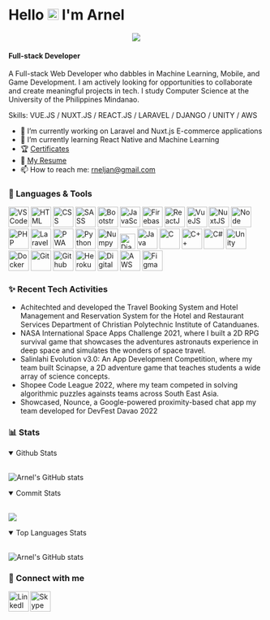 
   
# Hello <img src="https://media.giphy.com/media/hvRJCLFzcasrR4ia7z/giphy.gif" width="22px" height="22px"> I'm Arnel

<p align="center">
  <a href="https://github.com/nadjitan/nadjitan/"><img src="https://readme-typing-svg.herokuapp.com?color=%2336BCF7&center=true&vCenter=true&lines=Hi%2C+welcome+to+my+Github+page;I+am+Arnel;I+am+a+Full-stack+Web+Developer"></a>
</p>

#### Full-stack Developer

A Full-stack Web Developer who dabbles in Machine Learning, Mobile, and Game Development. I am actively looking for opportunities to collaborate and create meaningful projects in tech. I study Computer Science at the University of the Philippines Mindanao.

Skills: VUE.JS / NUXT.JS / REACT.JS / LARAVEL / DJANGO / UNITY / AWS

- 🔭 I’m currently working on Laravel and Nuxt.js E-commerce applications
- 🌱 I’m currently learning React Native and Machine Learning 
- 🏆 <a href="https://github.com/ArJSarmiento/Certificates" target="_blank">Certificates</a>
- 📃 <a href="https://drive.google.com/file/d/1ZsANzXVlGyVZjBCl97v1iEvZlE6B5s8_/view?usp=sharing" target="_blank">My Resume</a>
- 📫 How to reach me: rneljan@gmail.com

### 🧰 Languages & Tools

<p align="left">
<img width="40px" title="VSCode" src="https://img.icons8.com/fluent/2x/visual-studio-code-2019.png" />
<img width="40px" title="HTML" src="https://img.icons8.com/color/2x/html-5.png" />
<img width="40px" title="CSS" src="https://img.icons8.com/color/2x/css3.png" />
<img width="40px" title="SASS" src="https://img.icons8.com/color/344/sass-avatar.png" />
<img width="40px" title="Bootstrap" src="https://img.icons8.com/color/344/bootstrap.png" />
<img  width="40px" title="JavaScript ES6" src="https://img.icons8.com/color/2x/javascript.png" />
<img  width="40px" title="Firebase" src="https://img.icons8.com/color/512/google-firebase-console.png" />
<img  width="40px" title="ReactJS" src="https://img.icons8.com/color/2x/react-native.png" />
<img  width="40px" title="VueJS" src="https://img.icons8.com/color/96/000000/vue-js.png" />
<img  width="40px" title="NuxtJS" src="https://i.redd.it/2ssi8ft315b71.png" />
<img  width="40px" title="Node" src="https://img.icons8.com/color/2x/nodejs.png" />
<img  width="40px" title="PHP" src="https://img.icons8.com/dusk/344/php-logo.png" />
<img  width="40px" title="Laravel" src="https://upload.wikimedia.org/wikipedia/commons/thumb/9/9a/Laravel.svg/1969px-Laravel.svg.png" />
<img  width="40px" title="PWA" src="https://angular.io/generated/images/marketing/concept-icons/pwa.png" />
<img width="40px" title="Python" src="https://img.icons8.com/color/2x/python.png" />
<img width="40px" title="Numpy" src="https://img.icons8.com/color/2x/numpy.png" />
<img  width="30px" title="Django" src="https://hackr.io/tutorials/django/logo-django.svg?ver=1610114943"/>
<img width="40px" title="Java" src="https://img.icons8.com/color/344/java-coffee-cup-logo--v2.png" />
<img width="40px" title="C" src="https://img.icons8.com/color/2x/c-programming.png" />
<img width="40px" title="C++" src="https://img.icons8.com/color/344/c-plus-plus-logo.png" />
<img width="40px" title="C#" src="https://img.icons8.com/color/2x/c-sharp-logo-2.png" />
<img width="40px" title="Unity" src="https://i.redd.it/tu3gt6ysfxq71.png"/>
<img width="40px" title="Docker" src="https://img.icons8.com/fluency/344/docker.png"/>
<img width="40px" title="Git" src="https://img.icons8.com/color/2x/git.png" />
<img width="40px" title="Github" src="https://img.icons8.com/fluent/2x/github.png" />
<img  width="40px" title="Heroku" src="https://img.icons8.com/color/344/heroku.png" />
<img  width="40px" title="DigitalOcean" src="https://cdn3.iconfinder.com/data/icons/logos-and-brands-adobe/512/89_Digital_Ocean-512.png" />
<img  width="40px" title="AWS" src="https://img.icons8.com/color/344/amazon-web-services.png" />
<img  width="40px" title="Figma" src="https://cdn.sanity.io/images/599r6htc/localized/46a76c802176eb17b04e12108de7e7e0f3736dc6-1024x1024.png?w=670&h=670&q=75&fit=max&auto=format" />
<p/>


### ✨ Recent Tech Activities

- Achitechted and developed the Travel Booking System and Hotel Management and Reservation System for the Hotel and Restaurant Services Department of Christian Polytechnic Institute of Catanduanes.
- NASA International Space Apps Challenge 2021, where I built a 2D RPG survival game that showcases the adventures astronauts experience in deep space and simulates the wonders of space travel. 
- Salinlahi Evolution v3.0: An App Development Competition, where my team built Scinapse, a 2D adventure game that teaches students a wide array of science concepts.
- Shopee Code League 2022, where my team competed in solving algorithmic puzzles againsts teams across South East Asia.
- Showcased, Nounce, a Google-powered proximity-based chat app my team developed for DevFest Davao 2022


###  📊 Stats

<details open>
  <summary>Github Stats</summary>
  <br>
  
  ![Arnel's GitHub stats](https://github-readme-stats.vercel.app/api?username=ArJSarmiento&theme=tokyonight)
  
</details>

<details open>
  <summary>Commit Stats</summary>
  <br>
  
   ![](https://github-readme-streak-stats.herokuapp.com/?user=ArJSarmiento&theme=tokyonight)
</details>

<details open>
  <summary>Top Languages Stats</summary>
  <br>
  
  ![Arnel's GitHub stats](https://github-readme-stats.vercel.app/api/top-langs/?username=ArJSarmiento&theme=tokyonight)

</details>

### 🔗 Connect with me

[<img align="left" width="40px" title="LinkedIn" src="https://img.icons8.com/fluent/344/linkedin.png" />][linkedin]
[<img align="left" width="40px" title="Skype" src="https://img.icons8.com/fluent/344/skype.png" />][skype]

[linkedin]: https://www.linkedin.com/in/ArJSarmiento/
[skype]: https://join.skype.com/invite/wclZ2lQIPyvM
